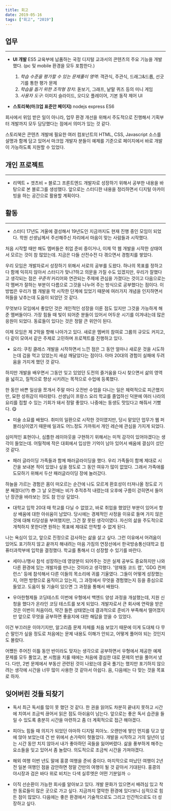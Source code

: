 ```yaml
---
title: 회고
date: 2019-05-16
tags: ["회고", "2019"]
---
```


## 업무
---
* **UI 개발**
ES5
교육부에 납품하는 국정 디지털 교과서의 콘텐츠의 주요 기능을 개발했다. (pc 및 mobile 환경을 모두 포함한다.)
   1. *학습 수준을 평가할 수 있는 문제풀이 영역*: 객관식, 주관식, 드래그&드롭, 선긋기를 통한 평가 문제
   2. *학습을 돕기 위한 조작형 장치*: 돋보기, 그래프, 낱말 퀴즈 등의 미니 게임
   3. *사용자 도구*: 이미지 슬라이드, 오디오 플레이어, 기본 동작 제어 UI


* **스토리북(마크업 표준안 페이지)**
nodejs express ES6

회사에서 위임 받은 일이 아니라, 업무 환경 개선을 위해서 주도적으로 진행해서 기획부터 개발까지 모두 담당했다는 점에서 의미가 있는 것 같다.

스토리북은 콘텐츠 개발에 필요한 여러 컴포넌트의 HTML, CSS, Javascript 소스를 설명과 함께 담고 있어서 마크업 개발자 분들이 예제를 기준으로 페이지에서 바로 개발이 가능하도록 지원할 수 있었다.


## 개인 프로젝트
---
* 리엑트 + 겟츠비 = 블로그
프론트엔드 개발자로 성장하기 위해서 공부한 내용을 바탕으로 본 블로그를 생성했다. 앞으로는 스터디한 내용을 정리하면서 디지털 아카이빙을 하는 공간으로 활용할 계획이다.

## 활동
---
* 스터디
17년도 겨울에 결성해서 19년도인 지금까지도 현재 진행 중인 모임이 되었다. 학원 선생님께서 주선해주신 자리에서 마음이 맞는 사람들과 시작했다.

처음 시작할 때만 해도 멤버들은 취업 준비 중이거나, 이제 막 웹 개발을 시작한 상태여서 모르는 것이 참 많았는데. 지금은 다들 산전수전 다 겪으면서 경험치를 쌓았다.

우리 모임은 개발자로서 성장하기 위해서 서로의 공부를 도왔다. 하나의 목표를 정하고 다 함께 익히지 않아서 스터디가 맞나?하고 의문을 가질 수도 있겠지만, 우리가 잘했다고 생각되는 점은 *꾸준히* 커리어와 연관되는 주제에 관심을 가졌다는 것이고 다음으로는 각 멤버가 잘하는 부분이 다름으로 그것을 나누어 주는 방식으로 공부했다는 점이다. 이 방법은 우리가 웹 개발을 막 시작한 단계에 있었기 때문에 여러가지 개념을 인지하면서 허들을 낮추는데 도움이 되었던 것 같다.

무엇보다 모임에서 좋았던 것은 개인적인 성장을 이룬 점도 있지만 그것을 가능하게 해준 멤버들이다. 가장 힘들 때 빛이 되어준 분들이 있어서 어두운 시기를 이겨내는데 많은 응원이 되었다. 동료들이 있다는 것은 정말 큰 위안이 된다.

이제 모임은 제 2막을 향해 나아가고 있다. 새로운 멤버의 참여로 그룹의 규모도 커지고, 다 같이 모여서 같은 주제로 고민하며 프로젝트를 진행하고 있다.

* 요리: 쿠킹 클레스
개발을 시작하면서 느낀 점은 그 동안 얼마나 새로운 것을 시도하는데 겁을 먹고 있었는지 새삼 깨달았다는 점이다. 아마 20대의 경험이 실패에 두려움을 가지게 했던 것 같다.

하지만 개발을 배우면서 그동안 잊고 있었던 도전의 즐거움을 다시 찾으면서 삶의 영역을 넓히고, 질적으로 향상 시키려는 목적으로 수업에 등록했다.

한 동안 바쁜 일상을 쪼개서 주말 마다 오전반 수업을 다니는 일은 체력적으로 피곤했지만, 묘한 성취감이 따라왔다. 선생님이 프랑스 요리 학교를 졸업하신 덕분에 여러 나라의 요리를 접할 수 있는 기회가 돼서 정말 좋았다. 나중에는 동생도 맛있다고 해줘서 기뻤다. 😋

* 미술
소묘를 배웠다. 취미의 일환으로 시작한 것이였지만, 당시 맡았던 업무가 웹 퍼블리싱이였기 때문에 일과도 어느정도 가까워서 개인 레슨에 관심을 가지게 되었다.

심미적인 표현이나, 심플한 레이아웃을 구현하기 위해서는 미적 감각이 있어야겠다는 생각이 들었는데. 어릴적에 작은 대회에서 입상한 기억이 남아 있어서 배움에 결심이 섰던 것 같다.

* 패러 글라이딩
가족들과 함께 패러글라이딩을 했다. 우리 가족들이 함께 제대로 시간을 보내본 적이 있었나 싶을 정도로 그 동안 여유가 많이 없었다. 그래서 가족애를 도모하기 위해서 두산 패러글라이딩 장에 놀러갔다.

하늘을 가르는 경험은 몸이 떠오르는 순간에 나도 모르게 환호성이 터져나올 정도로 기분 째졌다(!?) 😎 그 날 오전에는 비가 추적추적 내렸는데 오후에 구름이 걷히면서 들어난 장관을 바라보는 것도 참 인상 깊었다.

* 대학교 입학
20대 때 학교를 다닐 수 없었고, 바로 취업을 했었던 부분이 있어서 항상 배움에 대한 아쉬움이 남았다. 당시에는 경제적인 사정을 이유로 들며 가지 않은 것에 대해 타당성을 부여했지만, 그건 잘 못된 생각이였다. 자신의 삶을 주도적으로 개척하지 못한다면 원하는 목표에 제대로 안착할 수 없게 된다.

나는 욕심이 있고, 앞으로 진정으로 감사하는 삶을 살고 싶다. 그런 이유에서 어려움이 있어도 포기하지 않고 끝까지 해내려는 마음 가짐의 연장선에서 한국방송통신대학교 컴퓨터과학부에 입학을 결정했다. 학교를 통해서 더 성장할 수 있기를 바란다.

* 세미나/행사 참석
성장하는데 영양분이 되어주는 것은 실제 공부도 중요하지만 나와 다른 환경에 있는 개발자를 만나는 것이라고 생각했다. '양재동 코드 랩', 'GDG 컨퍼런스' 등에 참석해서 다른 이들의 목소리에 귀를 기울였다. 그들이 어떻게 성장했는지, 어떤 방향으로 움직이고 있는지, 그 과정에서 무엇을 경험했는지 등을 중심으로 들었고. 도움이 될 기술이 있으면 그 과정을 통해서 배웠다.

* 우아한형제들 코딩테스트
이번에 우형에서 백엔드 양성 과정을 개설했는데, 지원 신청을 했다가 온라인 코딩 테스트를 보게 되었다. 개발자로서 큰 회사에 연락을 받은 것은 이번이 처음이라, 약간 들뜬 상태였는데 결과적으로 준비가 부족해서 떨어졌지만 앞으로 무엇을 공부하면 좋을지에 대한 해답을 얻을 수 있었다.

이건 부끄러운 이야기지만, 알고리즘 문제 자체를 처음 보았기 때문에 이게 도대체 다 무슨 말인가 싶을 정도로 처음에는 문제 내용도 이해가 안되고, 어떻게 풀어야 되는 것인지도 몰랐다.

어쨌든 주어진 이틀 동안 반이라도 맞자는 생각으로 공부하면서 우형에서 제공한 예제 문제를 모두 풀었고, 본 시험을 치룰 때에는 처음에 결심한 대로 문제의 반을 풀어서 냈다. 다만, 2번 문제에서 부동산 관련된 것이 나왔는데 결국 풀기는 했지만 포기하지 않으려는 생각에 시간을 너무 많이 사용한 것 같아서 아쉽다. 음, 다음에는 다 맞는 것을 목표로 하자.


## 잊어버린 것들 되찾기
* 독서
최근 독서를 많이 못 했던 것 같다. 한 권을 읽어도 차분히 끝내지 못하고 시간에 치여서 조금씩 끊어서 읽은 점도 아쉬움이 남는다. 앞으로는 좋은 독서 습관을 들일 수 있도록 충분히 시간을 마련하고 좀 더 계획적으로 접근 해야겠다.

* 피아노
힘들 때 의지가 되었던 야마하 디지털 피아노. 오랜만에 쌓인 먼지를 닦고 앞에 앉아 보았는데 건 반 위에서 손가락이 헛돌았다. 개발을 시작하고 거의 일년이 넘는 시간 동안 치지 않아서 내가 좋아하던 곡들을 잃어버렸다. 삶을 풍부하게 해주는 요소들을 잊고 있어서 좀 놀랐다. 의도적으로 조금씩 시간을 가져야겠다.

* 해외 여행
이번 년도 말에 홍콩 여행을 준비 중이다. 마지막으로 떠났던 여행이 2년 전 일본 여행인 점을 감안하면 정말 간만의 여행이 될 것 같아서 기대된다. 홍콩의 야시장과 검은 바다 위로 비치는 다색 실루엣은 어떤 기분일까 ☺️

* 이직
선순환이 가능한 회사를 알아보고 있다. 개발 문화가 있으면서 배려심 있고 착한 동료들이 많은 곳으로 가고 싶다. 지금까지 열악한 환경에 있다보니 심적으로 힘든 점이 많았다. 다음에는 좋은 환경에서 기술적으로도 그리고 인간적으로도 더 성장하고 싶다.
